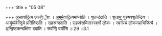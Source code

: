 +++
title = "05 08"

+++
अ॒सावा॑दि॒त्य ए॑कवि॒ँ॒शः । अ॒मुमे॒वादि॒त्यमा॑प्नोति । श॒तन्द॑दाति । श॒तायुः॒ पुरु॑षश्श॒तेन्द्रि॑यः । आयु॑ष्ये॒वेन्द्रि॒ये प्रति॑तिष्ठति । स॒हस्र॑न्ददाति । स॒हस्र॑सम्मितस्स्व॒र्गो लो॒कः । स्व॒र्गस्य॑ लो॒कस्या॒भिजि॑त्यै ।  अ॒न्वि॒ष्टकन्दक्षि॑णा ददाति । सर्वा॑णि॒ वयाँ॑सि ॥ 29 ॥3.1


